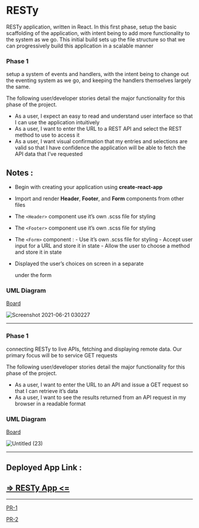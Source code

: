 

# RESTy

RESTy application, written in React. In this first phase, setup the basic scaffolding of the application, with intent being to add more functionality to the system as we go. This initial build sets up the file structure so that we can progressively build this application in a scalable manner


### Phase 1 
setup a system of events and handlers, with the intent being to change out the eventing system as we go, and keeping the handlers themselves largely the same. 


The following user/developer stories detail the major functionality for this phase of the project.

- As a user, I expect an easy to read and understand user interface so that I can use the application intuitively
- As a user, I want to enter the URL to a REST API and select the REST method to use to access it
- As a user, I want visual confirmation that my entries and selections are valid so that I have confidence the application will be able to fetch the API data that I’ve requested



## Notes :

- Begin with creating your application using **create-react-app**

- Import and render **Header**, **Footer**, and **Form** components from other files

- The ``<Header>`` component use it’s own .scss file for styling
- The ``<Footer>`` component use it’s own .scss file for styling
- The ``<Form>`` component :
        - Use it’s own .scss file for styling
        - Accept user input for a URL and store it in state
        - Allow the user to choose a method and store it in state

- Displayed the user’s choices on screen in a separate <section> under the form
  
        
        
### UML Diagram

[Board](https://lucid.app/lucidchart/8537cb90-1ae6-4a6b-a6a9-35643a0787ff/edit?viewport_loc=-613%2C-96%2C3241%2C1515%2C0_0&invitationId=inv_4668999e-00a7-4735-af96-67bdd9b550a0)

![Screenshot 2021-06-21 030227](https://user-images.githubusercontent.com/78326110/122692373-3e993c80-d23d-11eb-8f02-af24bc6ce83a.png)
        
***
        
### Phase 1 
connecting RESTy to live APIs, fetching and displaying remote data. Our primary focus will be to service GET requests


The following user/developer stories detail the major functionality for this phase of the project.

- As a user, I want to enter the URL to an API and issue a GET request so that I can retrieve it’s data
- As a user, I want to see the results returned from an API request in my browser in a readable format

        
### UML Diagram

[Board](https://miro.com/welcomeonboard/azlJUE1NSkE3aGFaNFVFMGJRVTlNbnRaNUsweUNpTDNlaU1MdVlVZzg0eFAzbFJaSGw1TVJIMW5MZnVMbzhMbXwzMDc0NDU3MzU3MzU4Mjc2Mjk1)

![Untitled (23)](https://user-images.githubusercontent.com/78326110/123014251-784d7d00-d3ce-11eb-988f-d2c83ac809b7.jpg)


        
***
## Deployed App Link :
  
  ## [ => RESTy App <= ](https://resty-app-wafa.herokuapp.com/)


***



                                                              
[PR-1](https://github.com/wafaankoush99/resty/pull/1)
                                                              
[PR-2](https://github.com/wafaankoush99/resty/pull/2)
                                                              

